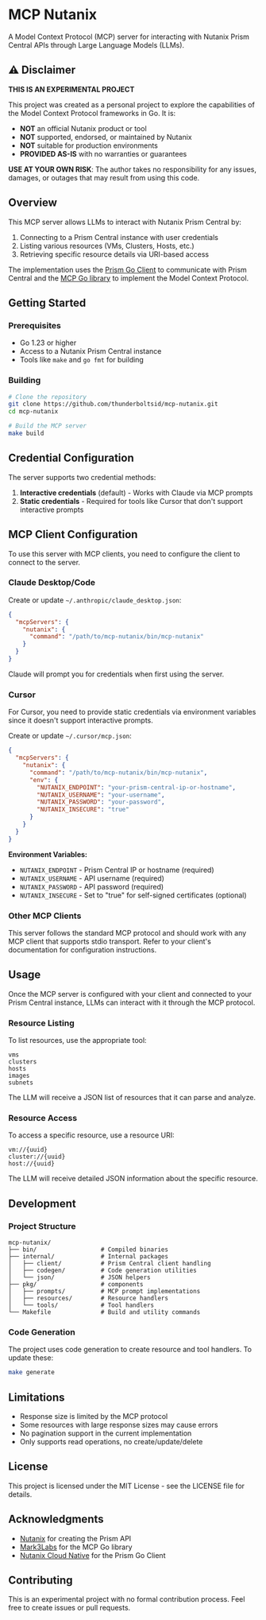 # MCP Nutanix

A Model Context Protocol (MCP) server for interacting with Nutanix Prism Central APIs through Large Language Models (LLMs).

## ⚠️ Disclaimer

**THIS IS AN EXPERIMENTAL PROJECT**

This project was created as a personal project to explore the capabilities of the Model Context Protocol frameworks in Go. It is:

- **NOT** an official Nutanix product or tool
- **NOT** supported, endorsed, or maintained by Nutanix
- **NOT** suitable for production environments
- **PROVIDED AS-IS** with no warranties or guarantees

**USE AT YOUR OWN RISK**: The author takes no responsibility for any issues, damages, or outages that may result from using this code.

## Overview

This MCP server allows LLMs to interact with Nutanix Prism Central by:

1. Connecting to a Prism Central instance with user credentials
2. Listing various resources (VMs, Clusters, Hosts, etc.)
3. Retrieving specific resource details via URI-based access

The implementation uses the [Prism Go Client](https://github.com/nutanix-cloud-native/prism-go-client) to communicate with Prism Central and the [MCP Go library](https://github.com/mark3labs/mcp-go) to implement the Model Context Protocol.

## Getting Started

### Prerequisites

- Go 1.23 or higher
- Access to a Nutanix Prism Central instance
- Tools like `make` and `go fmt` for building

### Building

```bash
# Clone the repository
git clone https://github.com/thunderboltsid/mcp-nutanix.git
cd mcp-nutanix

# Build the MCP server
make build
```

## Credential Configuration

The server supports two credential methods:

1. **Interactive credentials** (default) - Works with Claude via MCP prompts
2. **Static credentials** - Required for tools like Cursor that don't support interactive prompts

## MCP Client Configuration

To use this server with MCP clients, you need to configure the client to connect to the server.

### Claude Desktop/Code

Create or update `~/.anthropic/claude_desktop.json`:

```json
{
  "mcpServers": {
    "nutanix": {
      "command": "/path/to/mcp-nutanix/bin/mcp-nutanix"
    }
  }
}
```

Claude will prompt you for credentials when first using the server.

### Cursor

For Cursor, you need to provide static credentials via environment variables since it doesn't support interactive prompts.

Create or update `~/.cursor/mcp.json`:

```json
{
  "mcpServers": {
    "nutanix": {
      "command": "/path/to/mcp-nutanix/bin/mcp-nutanix",
      "env": {
        "NUTANIX_ENDPOINT": "your-prism-central-ip-or-hostname",
        "NUTANIX_USERNAME": "your-username", 
        "NUTANIX_PASSWORD": "your-password",
        "NUTANIX_INSECURE": "true"
      }
    }
  }
}
```

**Environment Variables:**
- `NUTANIX_ENDPOINT` - Prism Central IP or hostname (required)
- `NUTANIX_USERNAME` - API username (required)
- `NUTANIX_PASSWORD` - API password (required)
- `NUTANIX_INSECURE` - Set to "true" for self-signed certificates (optional)

### Other MCP Clients

This server follows the standard MCP protocol and should work with any MCP client that supports stdio transport. Refer to your client's documentation for configuration instructions.

## Usage

Once the MCP server is configured with your client and connected to your Prism Central instance, LLMs can interact with it through the MCP protocol.

### Resource Listing

To list resources, use the appropriate tool:

```
vms
clusters
hosts
images
subnets
```

The LLM will receive a JSON list of resources that it can parse and analyze.

### Resource Access

To access a specific resource, use a resource URI:

```
vm://{uuid}
cluster://{uuid}
host://{uuid}
```

The LLM will receive detailed JSON information about the specific resource.

## Development

### Project Structure

```
mcp-nutanix/
├── bin/                  # Compiled binaries
├── internal/             # Internal packages
│   ├── client/           # Prism Central client handling
│   ├── codegen/          # Code generation utilities
│   └── json/             # JSON helpers
├── pkg/                  # components
│   ├── prompts/          # MCP prompt implementations
│   ├── resources/        # Resource handlers
│   └── tools/            # Tool handlers
└── Makefile              # Build and utility commands
```

### Code Generation

The project uses code generation to create resource and tool handlers. To update these:

```bash
make generate
```

## Limitations

- Response size is limited by the MCP protocol
- Some resources with large response sizes may cause errors
- No pagination support in the current implementation
- Only supports read operations, no create/update/delete

## License

This project is licensed under the MIT License - see the LICENSE file for details.

## Acknowledgments

- [Nutanix](https://www.nutanix.com/) for creating the Prism API
- [Mark3Labs](https://github.com/mark3labs) for the MCP Go library
- [Nutanix Cloud Native](https://github.com/nutanix-cloud-native) for the Prism Go Client

## Contributing

This is an experimental project with no formal contribution process. Feel free to create issues or pull requests.
